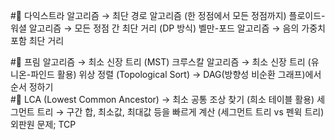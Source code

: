 #💛
다익스트라 알고리즘 → 최단 경로 알고리즘 (한 정점에서 모든 정점까지)
플로이드-워셜 알고리즘 → 모든 정점 간 최단 거리 (DP 방식)
벨만-포드 알고리즘 → 음의 가중치 포함 최단 거리 <br>

#💚
프림 알고리즘 → 최소 신장 트리 (MST)
크루스칼 알고리즘 → 최소 신장 트리 (유니온-파인드 활용)
위상 정렬 (Topological Sort) → DAG(방향성 비순환 그래프)에서 순서 정하기<br>
#💙
LCA (Lowest Common Ancestor) → 최소 공통 조상 찾기 (희소 테이블 활용)
세그먼트 트리 → 구간 합, 최소값, 최대값 등을 빠르게 계산 (세그먼트 트리 vs 펜윅 트리)
외판원 문제; TCP

